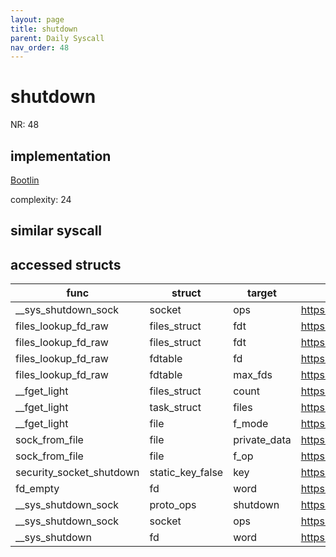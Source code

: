 ```yaml
---
layout: page
title: shutdown
parent: Daily Syscall
nav_order: 48
---
```

        

# shutdown
NR: 48

## implementation
[Bootlin](https://elixir.bootlin.com/linux/v6.14.7/source/net/socket.c#L2431)

complexity: 24


## similar syscall


## accessed structs

|func|struct|target|location|has_read|has_write|
|--|--|--|--|--|--|
|__sys_shutdown_sock|socket|ops|https://elixir.bootlin.com/linux/v6.14.7/source/net/socket.c#L2412|false|false|
|files_lookup_fd_raw|files_struct|fdt|https://elixir.bootlin.com/linux/v6.14.7/source/include/linux/fdtable.h#L74|true|true|
|files_lookup_fd_raw|files_struct|fdt|https://elixir.bootlin.com/linux/v6.14.7/source/include/linux/fdtable.h#L74|false|false|
|files_lookup_fd_raw|fdtable|fd|https://elixir.bootlin.com/linux/v6.14.7/source/include/linux/fdtable.h#L84|true|true|
|files_lookup_fd_raw|fdtable|max_fds|https://elixir.bootlin.com/linux/v6.14.7/source/include/linux/fdtable.h#L75|true|true|
|__fget_light|files_struct|count|https://elixir.bootlin.com/linux/v6.14.7/source/fs/file.c#L1154|false|false|
|__fget_light|task_struct|files|https://elixir.bootlin.com/linux/v6.14.7/source/fs/file.c#L1142|true|true|
|__fget_light|file|f_mode|https://elixir.bootlin.com/linux/v6.14.7/source/fs/file.c#L1156|true|true|
|sock_from_file|file|private_data|https://elixir.bootlin.com/linux/v6.14.7/source/net/socket.c#L520|true|true|
|sock_from_file|file|f_op|https://elixir.bootlin.com/linux/v6.14.7/source/net/socket.c#L519|true|true|
|security_socket_shutdown|static_key_false|key|https://elixir.bootlin.com/linux/v6.14.7/source/security/security.c#L4764|false|false|
|fd_empty|fd|word|https://elixir.bootlin.com/linux/v6.14.7/source/include/linux/file.h#L47|true|true|
|__sys_shutdown_sock|proto_ops|shutdown|https://elixir.bootlin.com/linux/v6.14.7/source/net/socket.c#L2412|true|true|
|__sys_shutdown_sock|socket|ops|https://elixir.bootlin.com/linux/v6.14.7/source/net/socket.c#L2412|true|true|
|__sys_shutdown|fd|word|https://elixir.bootlin.com/linux/v6.14.7/source/net/socket.c#L2424|true|true|
